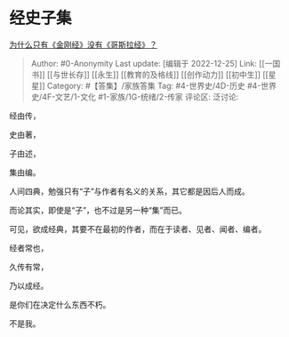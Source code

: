 # 经史子集
[为什么只有《金刚经》没有《哥斯拉经》？](https://www.zhihu.com/question/525838444/answer/2814909100)

> Author: #0-Anonymity
> Last update: [编辑于 2022-12-25]
> Link: [[一国书]] [[与世长存]] [[永生]] [[教育的及格线]] [[创作动力]] [[初中生]] [[星星]]
> Category: #【答集】/家族答集
> Tag: #4-世界史/4D-历史 #4-世界史/4F-文艺/1-文化 #1-家族/1G-统绪/2-传家
> 评论区:
> 泛讨论:

经由传，

史由著，

子由述，

集由编。

人间四典，勉强只有“子”与作者有名义的关系，其它都是因后人而成。

而论其实，即使是“子”，也不过是另一种“集”而已。

可见，欲成经典，其要不在最初的作者，而在于读者、见者、闻者、编者。

经者常也，

久传有常，

乃以成经。

是你们在决定什么东西不朽。

不是我。
